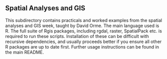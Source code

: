 ## Spatial Analyses and GIS
This subdirectory contains practicals and worked examples from the spatial analyses and GIS week, taught by David Orme. The main language used is R. The full suite of Rgis packages, including rgdal, raster, SpatialPack etc. is required to run these scripts. Installation of these can be difficult with recursive dependencies, and usually proceeds better if you ensure all other R packages are up to date first. Further usage instructions can be found in the main README.
